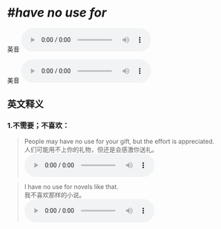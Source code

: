 # ***\#have no use for*** 
英音
<audio src="./media/have no use for1_AAC.aac" controls="controls"></audio>

美音
<audio src="./media/have no use for2_AAC.aac" controls="controls"></audio>



  

英文释义
---
### 1.**不需要；不喜欢：**  

 > People may have no use for your gift, but the effort is appreciated.   
 > 人们可能用不上你的礼物，但还是会感激你送礼。    
<audio src="./media/use-13.aac" controls="controls"></audio>

 > I have no use for novels like that.   
 > 我不喜欢那样的小说。    
<audio src="./media/use-14.aac" controls="controls"></audio>


